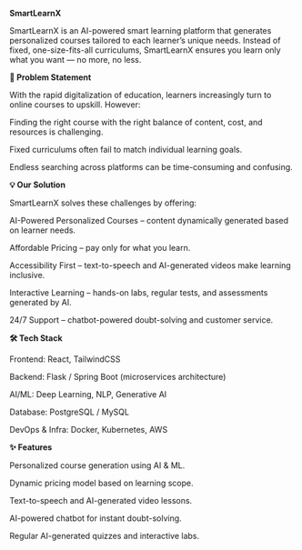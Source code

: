 **SmartLearnX**

SmartLearnX is an AI-powered smart learning platform that generates personalized courses tailored to each learner’s unique needs. Instead of fixed, one-size-fits-all curriculums, SmartLearnX ensures you learn only what you want — no more, no less.

**🚀 Problem Statement**

With the rapid digitalization of education, learners increasingly turn to online courses to upskill. However:

Finding the right course with the right balance of content, cost, and resources is challenging.

Fixed curriculums often fail to match individual learning goals.

Endless searching across platforms can be time-consuming and confusing.

**💡 Our Solution**

SmartLearnX solves these challenges by offering:

AI-Powered Personalized Courses – content dynamically generated based on learner needs.

Affordable Pricing – pay only for what you learn.

Accessibility First – text-to-speech and AI-generated videos make learning inclusive.

Interactive Learning – hands-on labs, regular tests, and assessments generated by AI.

24/7 Support – chatbot-powered doubt-solving and customer service.

**🛠️ Tech Stack**

Frontend: React, TailwindCSS

Backend: Flask / Spring Boot (microservices architecture)

AI/ML: Deep Learning, NLP, Generative AI

Database: PostgreSQL / MySQL

DevOps & Infra: Docker, Kubernetes, AWS

**✨ Features**

Personalized course generation using AI & ML.

Dynamic pricing model based on learning scope.

Text-to-speech and AI-generated video lessons.

AI-powered chatbot for instant doubt-solving.

Regular AI-generated quizzes and interactive labs.
